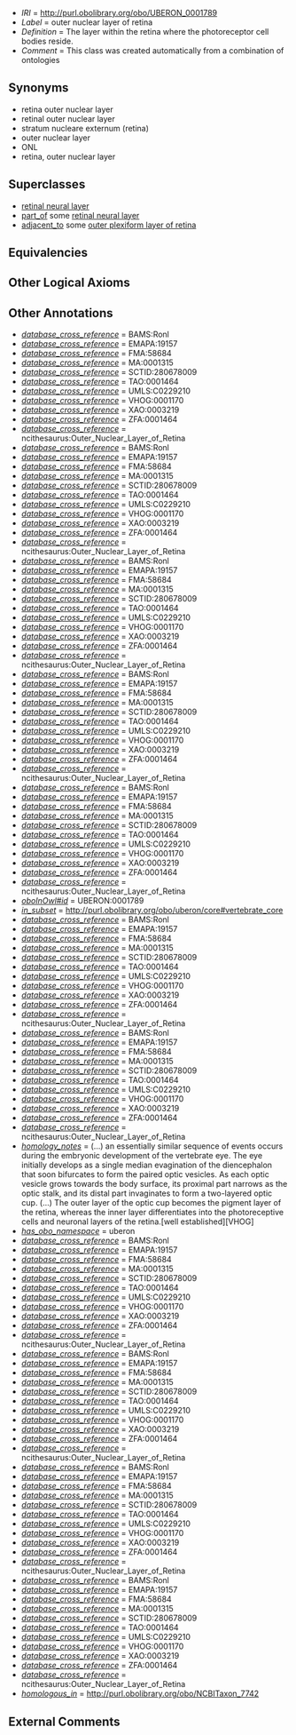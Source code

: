  * *IRI* = http://purl.obolibrary.org/obo/UBERON_0001789
 * *Label* = outer nuclear layer of retina
 * *Definition* = The layer within the retina where the photoreceptor cell bodies reside.
 * *Comment* = This class was created automatically from a combination of ontologies

## Synonyms

 * retina outer nuclear layer
 * retinal outer nuclear layer
 * stratum nucleare externum (retina)
 * outer nuclear layer
 * ONL
 * retina, outer nuclear layer

## Superclasses

 * [retinal neural layer](../../UBERON/02/UBERON_0003902.md)
 * [part_of](../../BFO/50/BFO_0000050.md) some [retinal neural layer](../../UBERON/02/UBERON_0003902.md)
 * [adjacent_to](../../RO/20/RO_0002220.md) some [outer plexiform layer of retina](../../UBERON/90/UBERON_0001790.md)

## Equivalencies


## Other Logical Axioms


## Other Annotations

 * *[database_cross_reference](../../ef/oboInOwl#hasDbXref.md)* = BAMS:Ronl
 * *[database_cross_reference](../../ef/oboInOwl#hasDbXref.md)* = EMAPA:19157
 * *[database_cross_reference](../../ef/oboInOwl#hasDbXref.md)* = FMA:58684
 * *[database_cross_reference](../../ef/oboInOwl#hasDbXref.md)* = MA:0001315
 * *[database_cross_reference](../../ef/oboInOwl#hasDbXref.md)* = SCTID:280678009
 * *[database_cross_reference](../../ef/oboInOwl#hasDbXref.md)* = TAO:0001464
 * *[database_cross_reference](../../ef/oboInOwl#hasDbXref.md)* = UMLS:C0229210
 * *[database_cross_reference](../../ef/oboInOwl#hasDbXref.md)* = VHOG:0001170
 * *[database_cross_reference](../../ef/oboInOwl#hasDbXref.md)* = XAO:0003219
 * *[database_cross_reference](../../ef/oboInOwl#hasDbXref.md)* = ZFA:0001464
 * *[database_cross_reference](../../ef/oboInOwl#hasDbXref.md)* = ncithesaurus:Outer_Nuclear_Layer_of_Retina
 * *[database_cross_reference](../../ef/oboInOwl#hasDbXref.md)* = BAMS:Ronl
 * *[database_cross_reference](../../ef/oboInOwl#hasDbXref.md)* = EMAPA:19157
 * *[database_cross_reference](../../ef/oboInOwl#hasDbXref.md)* = FMA:58684
 * *[database_cross_reference](../../ef/oboInOwl#hasDbXref.md)* = MA:0001315
 * *[database_cross_reference](../../ef/oboInOwl#hasDbXref.md)* = SCTID:280678009
 * *[database_cross_reference](../../ef/oboInOwl#hasDbXref.md)* = TAO:0001464
 * *[database_cross_reference](../../ef/oboInOwl#hasDbXref.md)* = UMLS:C0229210
 * *[database_cross_reference](../../ef/oboInOwl#hasDbXref.md)* = VHOG:0001170
 * *[database_cross_reference](../../ef/oboInOwl#hasDbXref.md)* = XAO:0003219
 * *[database_cross_reference](../../ef/oboInOwl#hasDbXref.md)* = ZFA:0001464
 * *[database_cross_reference](../../ef/oboInOwl#hasDbXref.md)* = ncithesaurus:Outer_Nuclear_Layer_of_Retina
 * *[database_cross_reference](../../ef/oboInOwl#hasDbXref.md)* = BAMS:Ronl
 * *[database_cross_reference](../../ef/oboInOwl#hasDbXref.md)* = EMAPA:19157
 * *[database_cross_reference](../../ef/oboInOwl#hasDbXref.md)* = FMA:58684
 * *[database_cross_reference](../../ef/oboInOwl#hasDbXref.md)* = MA:0001315
 * *[database_cross_reference](../../ef/oboInOwl#hasDbXref.md)* = SCTID:280678009
 * *[database_cross_reference](../../ef/oboInOwl#hasDbXref.md)* = TAO:0001464
 * *[database_cross_reference](../../ef/oboInOwl#hasDbXref.md)* = UMLS:C0229210
 * *[database_cross_reference](../../ef/oboInOwl#hasDbXref.md)* = VHOG:0001170
 * *[database_cross_reference](../../ef/oboInOwl#hasDbXref.md)* = XAO:0003219
 * *[database_cross_reference](../../ef/oboInOwl#hasDbXref.md)* = ZFA:0001464
 * *[database_cross_reference](../../ef/oboInOwl#hasDbXref.md)* = ncithesaurus:Outer_Nuclear_Layer_of_Retina
 * *[database_cross_reference](../../ef/oboInOwl#hasDbXref.md)* = BAMS:Ronl
 * *[database_cross_reference](../../ef/oboInOwl#hasDbXref.md)* = EMAPA:19157
 * *[database_cross_reference](../../ef/oboInOwl#hasDbXref.md)* = FMA:58684
 * *[database_cross_reference](../../ef/oboInOwl#hasDbXref.md)* = MA:0001315
 * *[database_cross_reference](../../ef/oboInOwl#hasDbXref.md)* = SCTID:280678009
 * *[database_cross_reference](../../ef/oboInOwl#hasDbXref.md)* = TAO:0001464
 * *[database_cross_reference](../../ef/oboInOwl#hasDbXref.md)* = UMLS:C0229210
 * *[database_cross_reference](../../ef/oboInOwl#hasDbXref.md)* = VHOG:0001170
 * *[database_cross_reference](../../ef/oboInOwl#hasDbXref.md)* = XAO:0003219
 * *[database_cross_reference](../../ef/oboInOwl#hasDbXref.md)* = ZFA:0001464
 * *[database_cross_reference](../../ef/oboInOwl#hasDbXref.md)* = ncithesaurus:Outer_Nuclear_Layer_of_Retina
 * *[database_cross_reference](../../ef/oboInOwl#hasDbXref.md)* = BAMS:Ronl
 * *[database_cross_reference](../../ef/oboInOwl#hasDbXref.md)* = EMAPA:19157
 * *[database_cross_reference](../../ef/oboInOwl#hasDbXref.md)* = FMA:58684
 * *[database_cross_reference](../../ef/oboInOwl#hasDbXref.md)* = MA:0001315
 * *[database_cross_reference](../../ef/oboInOwl#hasDbXref.md)* = SCTID:280678009
 * *[database_cross_reference](../../ef/oboInOwl#hasDbXref.md)* = TAO:0001464
 * *[database_cross_reference](../../ef/oboInOwl#hasDbXref.md)* = UMLS:C0229210
 * *[database_cross_reference](../../ef/oboInOwl#hasDbXref.md)* = VHOG:0001170
 * *[database_cross_reference](../../ef/oboInOwl#hasDbXref.md)* = XAO:0003219
 * *[database_cross_reference](../../ef/oboInOwl#hasDbXref.md)* = ZFA:0001464
 * *[database_cross_reference](../../ef/oboInOwl#hasDbXref.md)* = ncithesaurus:Outer_Nuclear_Layer_of_Retina
 * *[oboInOwl#id](../../id/oboInOwl#id.md)* = UBERON:0001789
 * *[in_subset](../../et/oboInOwl#inSubset.md)* = http://purl.obolibrary.org/obo/uberon/core#vertebrate_core
 * *[database_cross_reference](../../ef/oboInOwl#hasDbXref.md)* = BAMS:Ronl
 * *[database_cross_reference](../../ef/oboInOwl#hasDbXref.md)* = EMAPA:19157
 * *[database_cross_reference](../../ef/oboInOwl#hasDbXref.md)* = FMA:58684
 * *[database_cross_reference](../../ef/oboInOwl#hasDbXref.md)* = MA:0001315
 * *[database_cross_reference](../../ef/oboInOwl#hasDbXref.md)* = SCTID:280678009
 * *[database_cross_reference](../../ef/oboInOwl#hasDbXref.md)* = TAO:0001464
 * *[database_cross_reference](../../ef/oboInOwl#hasDbXref.md)* = UMLS:C0229210
 * *[database_cross_reference](../../ef/oboInOwl#hasDbXref.md)* = VHOG:0001170
 * *[database_cross_reference](../../ef/oboInOwl#hasDbXref.md)* = XAO:0003219
 * *[database_cross_reference](../../ef/oboInOwl#hasDbXref.md)* = ZFA:0001464
 * *[database_cross_reference](../../ef/oboInOwl#hasDbXref.md)* = ncithesaurus:Outer_Nuclear_Layer_of_Retina
 * *[database_cross_reference](../../ef/oboInOwl#hasDbXref.md)* = BAMS:Ronl
 * *[database_cross_reference](../../ef/oboInOwl#hasDbXref.md)* = EMAPA:19157
 * *[database_cross_reference](../../ef/oboInOwl#hasDbXref.md)* = FMA:58684
 * *[database_cross_reference](../../ef/oboInOwl#hasDbXref.md)* = MA:0001315
 * *[database_cross_reference](../../ef/oboInOwl#hasDbXref.md)* = SCTID:280678009
 * *[database_cross_reference](../../ef/oboInOwl#hasDbXref.md)* = TAO:0001464
 * *[database_cross_reference](../../ef/oboInOwl#hasDbXref.md)* = UMLS:C0229210
 * *[database_cross_reference](../../ef/oboInOwl#hasDbXref.md)* = VHOG:0001170
 * *[database_cross_reference](../../ef/oboInOwl#hasDbXref.md)* = XAO:0003219
 * *[database_cross_reference](../../ef/oboInOwl#hasDbXref.md)* = ZFA:0001464
 * *[database_cross_reference](../../ef/oboInOwl#hasDbXref.md)* = ncithesaurus:Outer_Nuclear_Layer_of_Retina
 * *[homology_notes](../../UBPROP/03/UBPROP_0000003.md)* =  (...) an essentially similar sequence of events occurs during the embryonic development of the vertebrate eye. The eye initially develops as a single median evagination of the diencephalon that soon bifurcates to form the paired optic vesicles. As each optic vesicle grows towards the body surface, its proximal part narrows as the optic stalk, and its distal part invaginates to form a two-layered optic cup. (...) The outer layer of the optic cup becomes the pigment layer of the retina, whereas the inner layer differentiates into the photoreceptive cells and neuronal layers of the retina.[well established][VHOG]
 * *[has_obo_namespace](../../ce/oboInOwl#hasOBONamespace.md)* = uberon
 * *[database_cross_reference](../../ef/oboInOwl#hasDbXref.md)* = BAMS:Ronl
 * *[database_cross_reference](../../ef/oboInOwl#hasDbXref.md)* = EMAPA:19157
 * *[database_cross_reference](../../ef/oboInOwl#hasDbXref.md)* = FMA:58684
 * *[database_cross_reference](../../ef/oboInOwl#hasDbXref.md)* = MA:0001315
 * *[database_cross_reference](../../ef/oboInOwl#hasDbXref.md)* = SCTID:280678009
 * *[database_cross_reference](../../ef/oboInOwl#hasDbXref.md)* = TAO:0001464
 * *[database_cross_reference](../../ef/oboInOwl#hasDbXref.md)* = UMLS:C0229210
 * *[database_cross_reference](../../ef/oboInOwl#hasDbXref.md)* = VHOG:0001170
 * *[database_cross_reference](../../ef/oboInOwl#hasDbXref.md)* = XAO:0003219
 * *[database_cross_reference](../../ef/oboInOwl#hasDbXref.md)* = ZFA:0001464
 * *[database_cross_reference](../../ef/oboInOwl#hasDbXref.md)* = ncithesaurus:Outer_Nuclear_Layer_of_Retina
 * *[database_cross_reference](../../ef/oboInOwl#hasDbXref.md)* = BAMS:Ronl
 * *[database_cross_reference](../../ef/oboInOwl#hasDbXref.md)* = EMAPA:19157
 * *[database_cross_reference](../../ef/oboInOwl#hasDbXref.md)* = FMA:58684
 * *[database_cross_reference](../../ef/oboInOwl#hasDbXref.md)* = MA:0001315
 * *[database_cross_reference](../../ef/oboInOwl#hasDbXref.md)* = SCTID:280678009
 * *[database_cross_reference](../../ef/oboInOwl#hasDbXref.md)* = TAO:0001464
 * *[database_cross_reference](../../ef/oboInOwl#hasDbXref.md)* = UMLS:C0229210
 * *[database_cross_reference](../../ef/oboInOwl#hasDbXref.md)* = VHOG:0001170
 * *[database_cross_reference](../../ef/oboInOwl#hasDbXref.md)* = XAO:0003219
 * *[database_cross_reference](../../ef/oboInOwl#hasDbXref.md)* = ZFA:0001464
 * *[database_cross_reference](../../ef/oboInOwl#hasDbXref.md)* = ncithesaurus:Outer_Nuclear_Layer_of_Retina
 * *[database_cross_reference](../../ef/oboInOwl#hasDbXref.md)* = BAMS:Ronl
 * *[database_cross_reference](../../ef/oboInOwl#hasDbXref.md)* = EMAPA:19157
 * *[database_cross_reference](../../ef/oboInOwl#hasDbXref.md)* = FMA:58684
 * *[database_cross_reference](../../ef/oboInOwl#hasDbXref.md)* = MA:0001315
 * *[database_cross_reference](../../ef/oboInOwl#hasDbXref.md)* = SCTID:280678009
 * *[database_cross_reference](../../ef/oboInOwl#hasDbXref.md)* = TAO:0001464
 * *[database_cross_reference](../../ef/oboInOwl#hasDbXref.md)* = UMLS:C0229210
 * *[database_cross_reference](../../ef/oboInOwl#hasDbXref.md)* = VHOG:0001170
 * *[database_cross_reference](../../ef/oboInOwl#hasDbXref.md)* = XAO:0003219
 * *[database_cross_reference](../../ef/oboInOwl#hasDbXref.md)* = ZFA:0001464
 * *[database_cross_reference](../../ef/oboInOwl#hasDbXref.md)* = ncithesaurus:Outer_Nuclear_Layer_of_Retina
 * *[database_cross_reference](../../ef/oboInOwl#hasDbXref.md)* = BAMS:Ronl
 * *[database_cross_reference](../../ef/oboInOwl#hasDbXref.md)* = EMAPA:19157
 * *[database_cross_reference](../../ef/oboInOwl#hasDbXref.md)* = FMA:58684
 * *[database_cross_reference](../../ef/oboInOwl#hasDbXref.md)* = MA:0001315
 * *[database_cross_reference](../../ef/oboInOwl#hasDbXref.md)* = SCTID:280678009
 * *[database_cross_reference](../../ef/oboInOwl#hasDbXref.md)* = TAO:0001464
 * *[database_cross_reference](../../ef/oboInOwl#hasDbXref.md)* = UMLS:C0229210
 * *[database_cross_reference](../../ef/oboInOwl#hasDbXref.md)* = VHOG:0001170
 * *[database_cross_reference](../../ef/oboInOwl#hasDbXref.md)* = XAO:0003219
 * *[database_cross_reference](../../ef/oboInOwl#hasDbXref.md)* = ZFA:0001464
 * *[database_cross_reference](../../ef/oboInOwl#hasDbXref.md)* = ncithesaurus:Outer_Nuclear_Layer_of_Retina
 * *[homologous_in](../../core#homologous/in/core#homologous_in.md)* = http://purl.obolibrary.org/obo/NCBITaxon_7742

## External Comments

